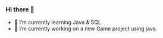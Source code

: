 ### Hi there 👋
- 🌱 I’m currently learning Java & SQL.
- 🔭 I’m currently working on a new Game project using java.

<!--
**ChristinaKatoufa/ChristinaKatoufa** is a ✨ _special_ ✨ repository because its `README.md` (this file) appears on your GitHub profile.

Here are some ideas to get you started:

 ...

- 👯 I’m looking to collaborate on ...
- 🤔 I’m looking for help with ...
- 💬 Ask me about ...
- 📫 How to reach me: ...
- 😄 Pronouns: ...
- ⚡ Fun fact: ...
-->
